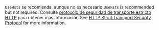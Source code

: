 <span data-ttu-id="8af8c-101">`UseHsts` se recomienda, aunque no es necesario.</span><span class="sxs-lookup"><span data-stu-id="8af8c-101">`UseHsts` is recommended but not required.</span></span> <span data-ttu-id="8af8c-102">Consulte [protocolo de seguridad de transporte estricto HTTP](xref:security/enforcing-ssl#http-strict-transport-security-protocol-hsts) para obtener más información.</span><span class="sxs-lookup"><span data-stu-id="8af8c-102">See [HTTP Strict Transport Security Protocol](xref:security/enforcing-ssl#http-strict-transport-security-protocol-hsts) for more information.</span></span>
